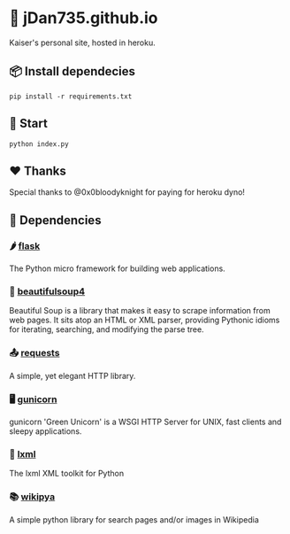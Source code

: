 # 📰 jDan735.github.io
Kaiser's personal site, hosted in heroku.

## 📦 Install dependecies
```
pip install -r requirements.txt
```

## 🚀 Start
```
python index.py
```

## ❤️ Thanks
Special thanks to @0x0bloodyknight for paying for heroku dyno!

## 🔨 Dependencies
### 🌶 [flask](https://github.com/pallets/flask/)
The Python micro framework for building web applications.
### 🍲 [beautifulsoup4](https://code.launchpad.net/beautifulsoup/)
Beautiful Soup is a library that makes it easy to scrape information from web pages. It sits atop an HTML or XML parser, providing Pythonic idioms for iterating, searching, and modifying the parse tree.
### 📤 [requests](https://github.com/psf/requests)
A simple, yet elegant HTTP library.
### 🖥 [gunicorn](https://github.com/benoitc/gunicorn)
gunicorn 'Green Unicorn' is a WSGI HTTP Server for UNIX, fast clients and sleepy applications.
### 🌳 [lxml](https://github.com/lxml/lxml)
The lxml XML toolkit for Python
### 📚 [wikipya](https://github.com/jDan735/wikipya)
A simple python library for search pages and/or images in Wikipedia

